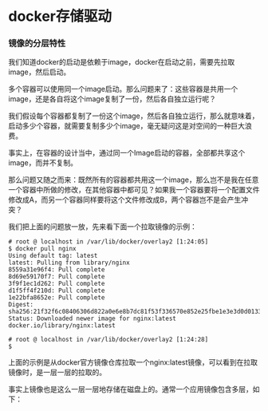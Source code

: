 # docker存储驱动

### **镜像的分层特性**

我们知道docker的启动是依赖于image，docker在启动之前，需要先拉取image，然后启动。

多个容器可以使用同一个image启动。那么问题来了：这些容器是共用一个image，还是各自将这个image复制了一份，然后各自独立运行呢？

我们假设每个容器都复制了一份这个image，然后各自独立运行，那么就意味着，启动多少个容器，就需要复制多少个image，毫无疑问这是对空间的一种巨大浪费。

事实上，在容器的设计当中，通过同一个Image启动的容器，全部都共享这个image，而并不复制。

那么问题又随之而来：既然所有的容器都共用这一个image，那么岂不是我在任意一个容器中所做的修改，在其他容器中都可见？如果我一个容器要将一个配置文件修改成A，而另一个容器同样要将这个文件修改成B，两个容器岂不是会产生冲突？

我们把上面的问题放一放，先来看下面一个拉取镜像的示例：

```shell
# root @ localhost in /var/lib/docker/overlay2 [1:24:05]
$ docker pull nginx
Using default tag: latest
latest: Pulling from library/nginx
8559a31e96f4: Pull complete
8d69e59170f7: Pull complete
3f9f1ec1d262: Pull complete
d1f5ff4f210d: Pull complete
1e22bfa8652e: Pull complete
Digest: sha256:21f32f6c08406306d822a0e6e8b7dc81f53f336570e852e25fbe1e3e3d0d0133
Status: Downloaded newer image for nginx:latest
docker.io/library/nginx:latest

# root @ localhost in /var/lib/docker/overlay2 [1:24:28]
$

```

上面的示例是从docker官方镜像仓库拉取一个nginx:latest镜像，可以看到在拉取镜像时，是一层一层的拉取的。

事实上镜像也是这么一层一层地存储在磁盘上的。通常一个应用镜像包含多层，如下：

